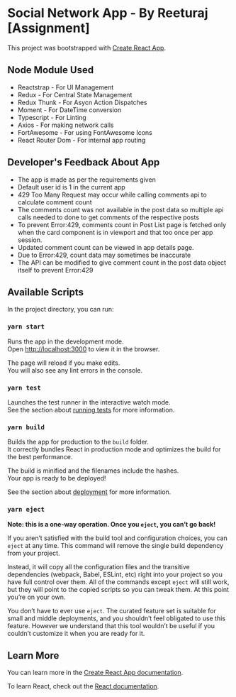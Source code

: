 # Social Network App - By Reeturaj [Assignment]

This project was bootstrapped with [Create React App](https://github.com/facebook/create-react-app).

## Node Module Used

- Reactstrap - For UI Management
- Redux - For Central State Management
- Redux Thunk - For Asycn Action Dispatches
- Moment - For DateTime conversion
- Typescript - For Linting
- Axios - For making network calls
- FortAwesome - For using FontAwesome Icons
- React Router Dom - For internal app routing

## Developer's Feedback About App

- The app is made as per the requirements given
- Default user id is 1 in the current app
- 429 Too Many Request may occur while calling comments api to calculate comment count
- The comments count was not available in the post data so multiple api calls needed to done to get comments of the respective posts
- To prevent Error:429, comments count in Post List page is fetched only when the card component is in viewport and that too once per app session.
- Updated comment count can be viewed in app details page.
- Due to Error:429, count data may sometimes be inaccurate
- The API can be modified to give comment count in the post data object itself to prevent Error:429

## Available Scripts

In the project directory, you can run:

### `yarn start`

Runs the app in the development mode.\
Open [http://localhost:3000](http://localhost:3000) to view it in the browser.

The page will reload if you make edits.\
You will also see any lint errors in the console.

### `yarn test`

Launches the test runner in the interactive watch mode.\
See the section about [running tests](https://facebook.github.io/create-react-app/docs/running-tests) for more information.

### `yarn build`

Builds the app for production to the `build` folder.\
It correctly bundles React in production mode and optimizes the build for the best performance.

The build is minified and the filenames include the hashes.\
Your app is ready to be deployed!

See the section about [deployment](https://facebook.github.io/create-react-app/docs/deployment) for more information.

### `yarn eject`

**Note: this is a one-way operation. Once you `eject`, you can’t go back!**

If you aren’t satisfied with the build tool and configuration choices, you can `eject` at any time. This command will remove the single build dependency from your project.

Instead, it will copy all the configuration files and the transitive dependencies (webpack, Babel, ESLint, etc) right into your project so you have full control over them. All of the commands except `eject` will still work, but they will point to the copied scripts so you can tweak them. At this point you’re on your own.

You don’t have to ever use `eject`. The curated feature set is suitable for small and middle deployments, and you shouldn’t feel obligated to use this feature. However we understand that this tool wouldn’t be useful if you couldn’t customize it when you are ready for it.

## Learn More

You can learn more in the [Create React App documentation](https://facebook.github.io/create-react-app/docs/getting-started).

To learn React, check out the [React documentation](https://reactjs.org/).
